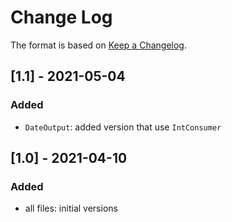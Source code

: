 # Change Log

The format is based on [Keep a Changelog](http://keepachangelog.com/).

## [1.1] - 2021-05-04
### Added
- `DateOutput`: added version that use `IntConsumer`

## [1.0] - 2021-04-10
### Added
- all files: initial versions
